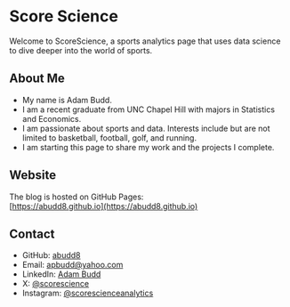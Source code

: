 # Score Science

Welcome to ScoreScience, a sports analytics page that uses data science to dive deeper into the world of sports.

## About Me

- My name is Adam Budd.
- I am a recent graduate from UNC Chapel Hill with majors in Statistics and Economics.
- I am passionate about sports and data. Interests include but are not limited to basketball, football, golf, and running.
- I am starting this page to share my work and the projects I complete.

## Website

The blog is hosted on GitHub Pages:  
[https://abudd8.github.io](https://abudd8.github.io)

## Contact

- GitHub: [abudd8](https://github.com/abudd8)
- Email: [apbudd@yahoo.com](mailto:apbudd@yahoo.com)
- LinkedIn: [Adam Budd](https://www.linkedin.com/in/adam-budd-786173256/)
- X: [@scorescience](https://x.com/scorescience)
- Instagram: [@scorescienceanalytics](https://www.instagram.com/scorescienceanalytics/)
